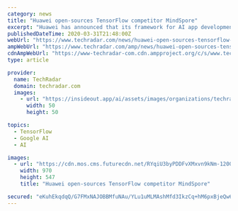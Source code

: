```yaml
---
category: news
title: "Huawei open-sources TensorFlow competitor MindSpore"
excerpt: "Huawei has announced that its framework for AI app development MindSpore is now open source and available on GiHub and Gitee. The lightweight suite is similar to Google's TensorFlow and Facebook's PyTorch as it lowers the barrier to entry for developers looking to add AI to their apps. \"MindSpore natively adapts to all scenarios across the ..."
publishedDateTime: 2020-03-31T21:48:00Z
webUrl: "https://www.techradar.com/news/huawei-open-sources-tensorflow-competitor-mindspore"
ampWebUrl: "https://www.techradar.com/amp/news/huawei-open-sources-tensorflow-competitor-mindspore"
cdnAmpWebUrl: "https://www-techradar-com.cdn.ampproject.org/c/s/www.techradar.com/amp/news/huawei-open-sources-tensorflow-competitor-mindspore"
type: article

provider:
  name: TechRadar
  domain: techradar.com
  images:
    - url: "https://insideout.app/ai/assets/images/organizations/techradar.com-50x50.jpg"
      width: 50
      height: 50

topics:
  - TensorFlow
  - Google AI
  - AI

images:
  - url: "https://cdn.mos.cms.futurecdn.net/RYqiU3byPDDFvXMxvn9kNm-1200-80.jpg"
    width: 970
    height: 547
    title: "Huawei open-sources TensorFlow competitor MindSpore"

secured: "eKuhEkqdqQ/G7FMxNAJOBBMfuNAu/YLu1uMLMAshMfd3IkzCq+hM6pxBjeQw6g5RAPLJBa2QbhNChD2fwHsF4cbRIpPCRQxG5wV3PTI14f5CAnWY2unIhg6vp01wo3YzRT0rA7egSXLYprEklXV6vx+j6r2MHqQBcrLXwP4gNYf3iPbD0u19S/0kHXaDCL45PcORbEq15D7PY9KtPuEQuVvMTDdr6isldOzY1wMT0GA32rFLjbnHKv1sWQ7ox3XD0MjjRYvsWGvND1uiVc/HUF7thIZhM4U3uHAikSLarRTUPjNTxo8AP+CRQnUGKKwM/4wuTBYXY25uyMGMC+DS+GUdEbwiru+wriaHuNFlkeLxj66qT6X+YH3UPVOXek9BG/2oLzZqFxJMOLWl3YeMAgzqpqIOwcTtT9Kq7hP3ntp2SnbrUYbhusIobC6BAWy5M7FHpESMJXC1c0Jy1tIn0CjkW57HN9fATzLoGaeAzIc=;PAbroehxEpx9FNd4CnNyQw=="
---
```


